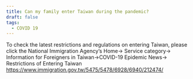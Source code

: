 ```yaml
---
title: Can my family enter Taiwan during the pandemic?
draft: false
tags:
  - COVID 19
---
```

To check the latest restrictions and regulations on entering Taiwan, please click the National Immigration Agency’s Home→ Service category→ Information for Foreigners in Taiwan→COVID-19 Epidemic News→ Restrictions of Entering Taiwan <https://www.immigration.gov.tw/5475/5478/6928/6940/212474/>